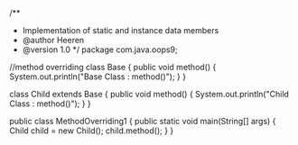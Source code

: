 /**
 * Implementation of static and instance data members
 * @author Heeren
 * @version 1.0
 */
package com.java.oops9;

//method overriding 
class Base {
	public void method() {
		System.out.println("Base Class : method()");
	}
}

class Child extends Base {
	public void method() {
		System.out.println("Child Class : method()");
	}
}

public class MethodOverriding1 {
	public static void main(String[] args) {
		Child child = new Child();
		child.method();
	}
}
